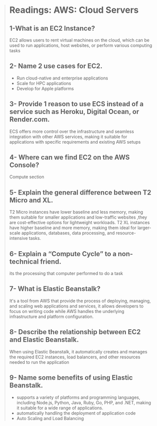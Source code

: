 > # Readings: AWS: Cloud Servers
> 
> ## 1-What is an EC2 Instance?
>
> EC2 allows users to rent virtual machines on the cloud, which can be used to run applications, host websites, or perform various computing tasks
>
> ## 2- Name 2 use cases for EC2.
>
> * Run cloud-native and enterprise applications
> * Scale for HPC applications
> * Develop for Apple platforms
>
> ## 3- Provide 1 reason to use ECS instead of a service such as Heroku, Digital Ocean, or Render.com.
>
> ECS offers more control over the infrastructure and seamless integration with other AWS services, making it suitable for applications with specific requirements and existing AWS setups
>
> ## 4- Where can we find EC2 on the AWS Console?
> 
> Compute section
>
> ## 5- Explain the general difference between T2 Micro and XL.
>
> T2 Micro instances have lower baseline and less memory, making them suitable for smaller applications and low-traffic websites ,they are cost-effective options for lightweight workloads.
> T2 XL instances have higher baseline and more memory, making them ideal for larger-scale applications, databases, data processing, and resource-intensive tasks.
>
> ## 6- Explain a “Compute Cycle” to a non-technical friend.
>
> its the processing that computer performed to do a task
> 
> ## 7- What is Elastic Beanstalk?
>
> It's a tool from AWS that provide the process of deploying, managing, and scaling web applications and services, it allows developers to focus on writing code while AWS handles the underlying infrastructure and platform configuration.
> 
> ## 8- Describe the relationship between EC2 and Elastic Beanstalk.
>
> When using Elastic Beanstalk, it automatically creates and manages the required EC2 instances, load balancers, and other resources needed to run the application
>
> ## 9- Name some benefits of using Elastic Beanstalk.
>
> *  supports a variety of platforms and programming languages, including Node.js, Python, Java, Ruby, Go, PHP, and .NET, making it suitable for a wide range of applications.
> *  automatically handling the deployment of application code
> *  Auto Scaling and Load Balancing

